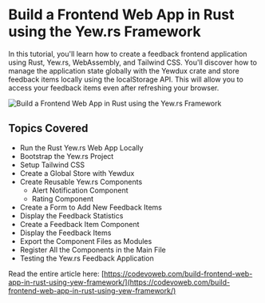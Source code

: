 # Build a Frontend Web App in Rust using the Yew.rs Framework

In this tutorial, you'll learn how to create a feedback frontend application using Rust, Yew.rs, WebAssembly, and Tailwind CSS. You'll discover how to manage the application state globally with the Yewdux crate and store feedback items locally using the localStorage API. This will allow you to access your feedback items even after refreshing your browser.

![Build a Frontend Web App in Rust using the Yew.rs Framework](https://codevoweb.com/wp-content/uploads/2023/03/Build-a-Frontend-Web-App-in-Rust-using-the-Yew.rs-Framework.webp)

## Topics Covered

- Run the Rust Yew.rs Web App Locally
- Bootstrap the Yew.rs Project
- Setup Tailwind CSS
- Create a Global Store with Yewdux
- Create Reusable Yew.rs Components
    - Alert Notification Component
    - Rating Component
- Create a Form to Add New Feedback Items
- Display the Feedback Statistics
- Create a Feedback Item Component
- Display the Feedback Items
- Export the Component Files as Modules
- Register All the Components in the Main File
- Testing the Yew.rs Feedback Application

Read the entire article here: [https://codevoweb.com/build-frontend-web-app-in-rust-using-yew-framework/](https://codevoweb.com/build-frontend-web-app-in-rust-using-yew-framework/)

